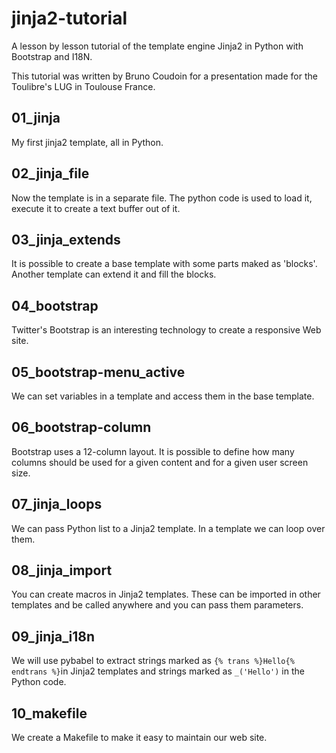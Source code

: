 # jinja2-tutorial

A lesson by lesson tutorial of the template engine Jinja2 in Python
with Bootstrap and I18N.

This tutorial was written by Bruno Coudoin for a presentation made
for the Toulibre's LUG in Toulouse France.

## 01\_jinja

My first jinja2 template, all in Python.

## 02\_jinja\_file

Now the template is in a separate file. The python code is used to
load it, execute it to create a text buffer out of it.

## 03\_jinja\_extends

It is possible to create a base template with some parts maked as
'blocks'. Another template can extend it and fill the blocks.

## 04\_bootstrap

Twitter's Bootstrap is an interesting technology to create a responsive
Web site.

## 05\_bootstrap-menu\_active

We can set variables in a template and access them in the base template.

## 06\_bootstrap-column

Bootstrap uses a 12-column layout. It is possible to define how many
columns should be used for a given content and for a given user screen
size.

## 07\_jinja\_loops

We can pass Python list to a Jinja2 template. In a template we can
loop over them.

## 08\_jinja\_import

You can create macros in Jinja2 templates. These can be imported in
other templates and be called anywhere and you can pass them
parameters.

## 09\_jinja\_i18n

We will use pybabel to extract strings marked as `{% trans %}Hello{%
endtrans %}`in Jinja2 templates and strings marked as `_('Hello')` in
the Python code.

## 10\_makefile

We create a Makefile to make it easy to maintain our web site.
